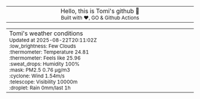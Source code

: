 
<div align="center">
<table>
<tbody>
<td align="center">
<img width="2000" height="0"><br>
Hello, this is Tomi's github 👋<br>
<sup>Built with ❤️, GO & Github Actions</sup><br>
<img width="2000" height="0">
</td>
</tbody>
</table>
</div>
<table>
<tbody>
<td align="left">
<img width="2000" height="0"><br>
Tomi's weather conditions<br>
<sup>Updated at 2025-08-22T20:11:02Z</sup><br>
<sup>:low_brightness: Few Clouds</sup><br>
<sup>:thermometer: Temperature 24.81 </sup><br>
<sup>:thermometer: Feels like 25.96</sup><br>
<sup>:sweat_drops: Humidity 100%</sup><br>
<sup>:mask: PM2.5 0.76 μg/m3</sup><br>
<sup>:cyclone: Wind 1.54m/s </sup><br>
<sup>:telescope: Visibility 10000m </sup><br>
<sup>:droplet: Rain 0mm/last 1h </sup><br>
<img width="2000" height="0">
</td>
<td align="left">
<img width="2000" height="0"><br>
<br>
<img width="2000" height="0">
</td>
</tbody>
</table>
</div>
    